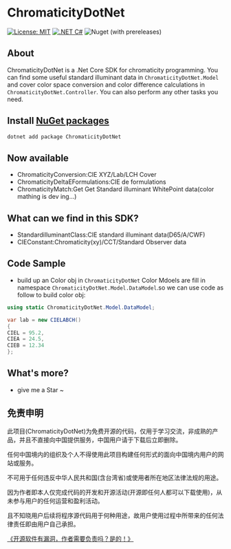 # ChromaticityDotNet
[![License: MIT](https://img.shields.io/badge/License-MIT-yellow.svg)](https://opensource.org/licenses/MIT)
[![.NET C#](https://img.shields.io/badge/.NET-C%23-blue)](https://docs.microsoft.com/en-us/dotnet/csharp/)
![Nuget (with prereleases)](https://img.shields.io/nuget/vpre/ChromaticityDotNet)

## About
ChromaticityDotNet is a .Net Core SDK for chromaticity programming. You can find some useful standard illuminant data in `ChromaticityDotNet.Model` and cover color space conversion and color difference calculations in `ChromaticityDotNet.Controller`. You can also perform any other tasks you need.

## Install [NuGet packages](https://www.nuget.org/packages/ChromaticityDotNet)
```bash
dotnet add package ChromaticityDotNet
```

## Now available
- ChromaticityConversion:CIE XYZ/Lab/LCH Cover
- ChromaticityDeltaEFormulations:CIE de formulations
- ChromaticityMatch:Get Get Standard illuminant WhitePoint data(color mathing is dev ing...)

## What can we find in this SDK?
- StandardilluminantClass:CIE standard illuminant data(D65/A/CWF)
- CIEConstant:Chromaticity(xy)/CCT/Standard Observer data

## Code Sample
- build up an Color obj
in `ChromaticityDotNet` Color Mdoels are fill in namespace `ChromaticityDotNet.Model.DataModel`.so we can use code as follow to build color obj:

```csharp
using static ChromaticityDotNet.Model.DataModel;

var lab = new CIELABCH()
{
CIEL = 95.2,
CIEA = 24.5,
CIEB = 12.34
};
```

## What's more?
- give me a Star ~

## 免责申明

此项目(ChromaticityDotNet)为免费开源的代码，仅用于学习交流，非成熟的产品，并且不直接向中国提供服务，中国用户请于下载后立即删除。

任何中国境内的组织及个人不得使用此项目构建任何形式的面向中国境内用户的网站或服务。

不可用于任何违反中华人民共和国(含台湾省)或使用者所在地区法律法规的用途。

因为作者即本人仅完成代码的开发和开源活动(开源即任何人都可以下载使用)，从未参与用户的任何运营和盈利活动。

且不知晓用户后续将程序源代码用于何种用途，故用户使用过程中所带来的任何法律责任即由用户自己承担。

[《开源软件有漏洞，作者需要负责吗？是的！》](https://go.edi.wang/aka/os251)

